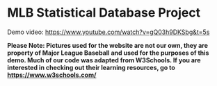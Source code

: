 # MLB Statistical Database Project
Demo video: https://www.youtube.com/watch?v=gQ03h9DKSbg&t=5s

**Please Note: Pictures used for the website are not our own, they are property of Major League Baseball and used for the purposes of this demo. Much of our code was adapted from W3Schools. If you are interested in checking out their learning resources, go to https://www.w3schools.com/**
